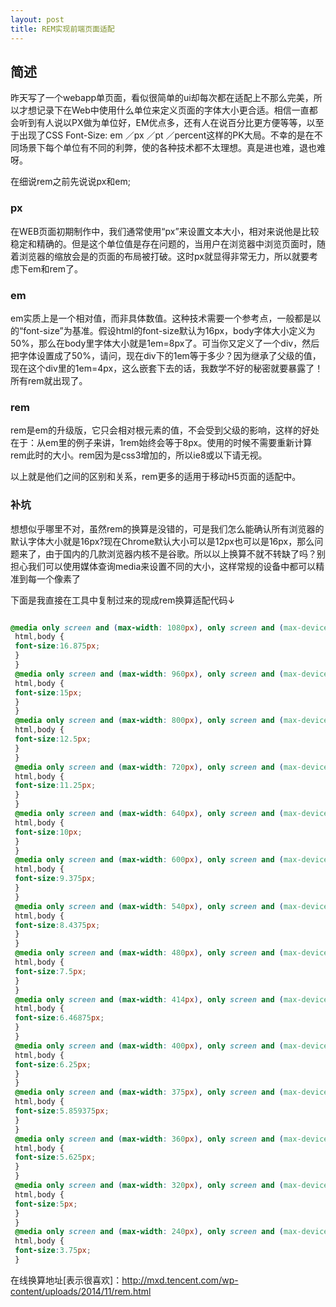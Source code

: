 ```yaml
---
layout: post 
title: REM实现前端页面适配  
---
```


## 简述
昨天写了一个webapp单页面，看似很简单的ui却每次都在适配上不那么完美，所以才想记录下在Web中使用什么单位来定义页面的字体大小更合适。相信一直都会听到有人说以PX做为单位好，EM优点多，还有人在说百分比更方便等等，以至于出现了CSS Font-Size: em ／px ／pt ／percent这样的PK大局。不幸的是在不同场景下每个单位有不同的利弊，使的各种技术都不太理想。真是进也难，退也难呀。

在细说rem之前先说说px和em;

### px
在WEB页面初期制作中，我们通常使用“px”来设置文本大小，相对来说他是比较稳定和精确的。但是这个单位值是存在问题的，当用户在浏览器中浏览页面时，随着浏览器的缩放会是的页面的布局被打破。这时px就显得非常无力，所以就要考虑下em和rem了。

### em
em实质上是一个相对值，而非具体数值。这种技术需要一个参考点，一般都是以<body>的“font-size”为基准。假设html的font-size默认为16px，body字体大小定义为50%，那么在body里字体大小就是1em=8px了。可当你又定义了一个div，然后把字体设置成了50%，请问，现在div下的1em等于多少？因为继承了父级的值，现在这个div里的1em=4px，这么嵌套下去的话，我数学不好的秘密就要暴露了！所有rem就出现了。

### rem
rem是em的升级版，它只会相对根元素<html>的值，不会受到父级的影响，这样的好处在于：从em里的例子来讲，1rem始终会等于8px。使用的时候不需要重新计算rem此时的大小。rem因为是css3增加的，所以ie8或以下请无视。

以上就是他们之间的区别和关系，rem更多的适用于移动H5页面的适配中。

### 补坑
想想似乎哪里不对，虽然rem的换算是没错的，可是我们怎么能确认所有浏览器的默认字体大小就是16px?现在Chrome默认大小可以是12px也可以是16px，那么问题来了，由于国内的几款浏览器内核不是谷歌。所以以上换算不就不转缺了吗？别担心我们可以使用媒体查询media来设置不同的大小，这样常规的设备中都可以精准到每一个像素了

下面是我直接在工具中复制过来的现成rem换算适配代码↓


```css

@media only screen and (max-width: 1080px), only screen and (max-device-width:1080px) {
 html,body {
 font-size:16.875px;
 }
 }
 @media only screen and (max-width: 960px), only screen and (max-device-width:960px) {
 html,body {
 font-size:15px;
 }
 }
 @media only screen and (max-width: 800px), only screen and (max-device-width:800px) {
 html,body {
 font-size:12.5px;
 }
 }
 @media only screen and (max-width: 720px), only screen and (max-device-width:720px) {
 html,body {
 font-size:11.25px;
 }
 }
 @media only screen and (max-width: 640px), only screen and (max-device-width:640px) {
 html,body {
 font-size:10px;
 }
 }
 @media only screen and (max-width: 600px), only screen and (max-device-width:600px) {
 html,body {
 font-size:9.375px;
 }
 }
 @media only screen and (max-width: 540px), only screen and (max-device-width:540px) {
 html,body {
 font-size:8.4375px;
 }
 }
 @media only screen and (max-width: 480px), only screen and (max-device-width:480px) {
 html,body {
 font-size:7.5px;
 }
 }
 @media only screen and (max-width: 414px), only screen and (max-device-width:414px) {
 html,body {
 font-size:6.46875px;
 }
 }
 @media only screen and (max-width: 400px), only screen and (max-device-width:400px) {
 html,body {
 font-size:6.25px;
 }
 }
 @media only screen and (max-width: 375px), only screen and (max-device-width:375px) {
 html,body {
 font-size:5.859375px;
 }
 }
 @media only screen and (max-width: 360px), only screen and (max-device-width:360px) {
 html,body {
 font-size:5.625px;
 }
 }
 @media only screen and (max-width: 320px), only screen and (max-device-width:320px) {
 html,body {
 font-size:5px;
 }
 }
 @media only screen and (max-width: 240px), only screen and (max-device-width:240px) {
 html,body {
 font-size:3.75px;
 }

```
在线换算地址[表示很喜欢]：http://mxd.tencent.com/wp-content/uploads/2014/11/rem.html 

